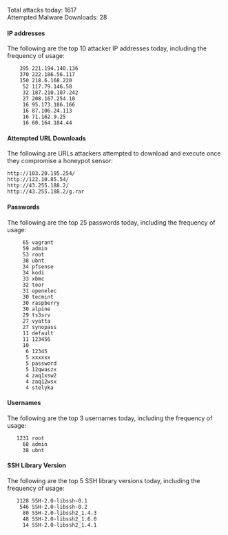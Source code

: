 Total attacks today: 1617  
Attempted Malware Downloads: 28 

#### IP addresses
The following are the top 10 attacker IP addresses today, including the frequency of usage:
```
    395 221.194.140.136
    370 222.186.56.117
    150 218.6.168.220
     52 117.79.146.58
     32 187.210.107.242
     27 208.167.254.10
     16 95.173.186.166
     16 87.106.24.113
     16 71.162.9.25
     16 60.164.184.44
```

#### Attempted URL Downloads
The following are URLs attackers attempted to download and execute once they compromise a honeypot sensor:
```
http://103.20.195.254/
http://122.10.85.54/
http://43.255.188.2/
http://43.255.188.2/g.rar
```

#### Passwords
The following are the top 25 passwords today, including the frequency of usage:
```
     65 vagrant
     59 admin
     53 root
     38 ubnt
     34 pfsense
     34 kodi
     33 xbmc
     32 toor
     31 openelec
     30 tecmint
     30 raspberry
     30 alpine
     29 ts3srv
     27 vyatta
     27 synopass
     11 default
     11 123456
     10 
      6 12345
      5 xxxxxx
      5 password
      5 12qwaszx
      4 zaq1xsw2
      4 zaq12wsx
      4 stelyka
```

#### Usernames
The following are the top 3 usernames today, including the frequency of usage:
```
   1231 root
     68 admin
     38 ubnt
```

#### SSH Library Version
The following are the top 5 SSH library versions today, including the frequency of usage:
```
   1128 SSH-2.0-libssh-0.1
    546 SSH-2.0-libssh-0.2
     80 SSH-2.0-libssh2_1.4.3
     48 SSH-2.0-libssh2_1.6.0
     14 SSH-2.0-libssh2_1.4.1
```
